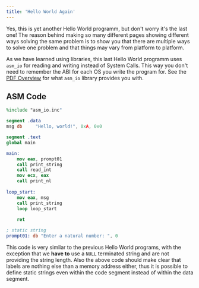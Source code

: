 ```yaml
---
title: 'Hello World Again'
---
```


Yes, this is yet another Hello World programm, but don't worry it's the last one! The reason behind making so many different pages showing different ways solving the same problem is to show you that there are multiple ways to solve one problem and that things may vary from platform to platform.

As we have learned using libraries, this last Hello World programm uses `asm_io` for reading and writing instead of System Calls. This way you don't need to remember the ABI for each OS you write the program for. See the [PDF Overview](https://srv2.mysnet.me/resources/nasm-asm_io-overview.pdf) for what `asm_io` library provides you with.


## ASM Code
```nasm
%include "asm_io.inc"

segment .data
msg db     "Hello, world!", 0xA, 0x0

segment .text
global main

main:
    mov eax, prompt01
    call print_string
    call read_int
    mov ecx, eax
    call print_nl
    
loop_start:
    mov eax, msg
    call print_string
    loop loop_start
    
    ret

; static string
prompt01: db "Enter a natural number: ", 0
```

This code is very similar to the previous Hello World programs, with the exception that we **have to** use a `NULL` terminated string and are not providing the string length. Also the above code should make clear that labels are nothing else than a memory address either, thus it is possible to define static strings even within the code segment instead of within the data segment.